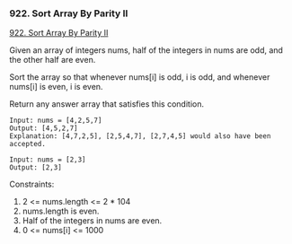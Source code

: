 ### 922. Sort Array By Parity II

[922. Sort Array By Parity II](https://leetcode.com/problems/sort-array-by-parity-ii/)

Given an array of integers nums, half of the integers in nums are odd, and the other half are even.

Sort the array so that whenever nums[i] is odd, i is odd, and whenever nums[i] is even, i is even.

Return any answer array that satisfies this condition.

```
Input: nums = [4,2,5,7]
Output: [4,5,2,7]
Explanation: [4,7,2,5], [2,5,4,7], [2,7,4,5] would also have been accepted.
```

```
Input: nums = [2,3]
Output: [2,3]
```

Constraints:

1. 2 <= nums.length <= 2 * 104
2. nums.length is even.
3. Half of the integers in nums are even.
4. 0 <= nums[i] <= 1000